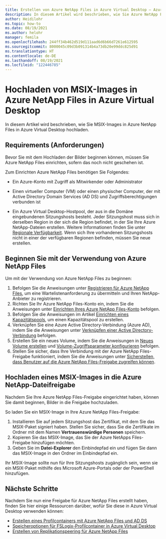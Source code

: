 ```yaml
---
title: Erstellen von Azure NetApp Files in Azure Virtual Desktop – Azure
description: In diesem Artikel wird beschrieben, wie Sie Azure NetApp Files in Azure Virtual Desktop erstellen.
author: Heidilohr
ms.topic: how-to
ms.date: 08/19/2021
ms.author: helohr
manager: femila
ms.openlocfilehash: 244ff34b462d519d111aad6d6b66d7261e612595
ms.sourcegitcommit: 8000045c09d3b091314b4a73db20e99ddc825d91
ms.translationtype: HT
ms.contentlocale: de-DE
ms.lasthandoff: 08/19/2021
ms.locfileid: "122446785"
---
```

# <a name="upload-msix-images-to-azure-netapp-files-in-azure-virtual-desktop"></a>Hochladen von MSIX-Images in Azure NetApp Files in Azure Virtual Desktop

In diesem Artikel wird beschrieben, wie Sie MSIX-Images in Azure NetApp Files in Azure Virtual Desktop hochladen.

## <a name="requirements"></a>Requirements (Anforderungen)

Bevor Sie mit dem Hochladen der Bilder beginnen können, müssen Sie Azure NetApp Files einrichten, sofern das noch nicht geschehen ist.

Zum Einrichten Azure NetApp Files benötigen Sie Folgendes:

- Ein Azure-Konto mit Zugriff als Mitwirkender oder Administrator

- Einen virtueller Computer (VM) oder einen physischer Computer, der mit Active Directory Domain Services (AD DS) und Zugriffsberechtigungen verbunden ist

- Ein Azure Virtual Desktop-Hostpool, der aus in die Domäne eingebundenen Sitzungshosts besteht. Jeder Sitzungshost muss sich in derselben Region in der sich die Region befindet, in der Sie Ihre Azure NetApp-Dateien erstellen. Weitere Informationen finden Sie unter [Regionale Verfügbarkeit](https://azure.microsoft.com/global-infrastructure/services/?products=netapp). Wenn sich Ihre vorhandenen Sitzungshosts nicht in einer der verfügbaren Regionen befinden, müssen Sie neue erstellen.

## <a name="start-using-azure-netapp-files"></a>Beginnen Sie mit der Verwendung von Azure NetApp Files

Um mit der Verwendung von Azure NetApp Files zu beginnen:

1. Befolgen Sie die Anweisungen unter [Registrieren für Azure NetApp Files](../azure-netapp-files/azure-netapp-files-register.md), um eine Wartelistenanforderung zu übermitteln und Ihren NetApp-Anbieter zu registrieren.
2. Richten Sie Ihr Azure NetApp Files-Konto ein, indem Sie die Anweisungen unter [Einrichten Ihres Azure NetApp Files-Konto](create-fslogix-profile-container.md#set-up-your-azure-netapp-files-account) befolgen.
3. Befolgen Sie die Anweisungen im Artikel [Einrichten eines Kapazitätspools](../azure-netapp-files/azure-netapp-files-set-up-capacity-pool.md), um einen Kapazitätspool zu erstellen.
4. Verknüpfen Sie eine Azure Active Directory-Verbindung (Azure AD), indem Sie die Anweisungen unter [Verknüpfen einer Active Directory-Verbindung](create-fslogix-profile-container.md#join-an-active-directory-connection) befolgen.
5. Erstellen Sie ein neues Volume, indem Sie die Anweisungen in [Neues Volume erstellen](create-fslogix-profile-container.md#create-a-new-volume) und [Volume-Zugriffsparameter konfigurieren](create-fslogix-profile-container.md#configure-volume-access-parameters) befolgen.
6. Stellen Sie sicher, dass Ihre Verbindung mit der Azure NetApp Files-Freigabe funktioniert, indem Sie die Anweisungen unter [Sicherstellen, dass Benutzer auf die Azure NetApp Files-Freigabe zugreifen können](create-fslogix-profile-container.md#make-sure-users-can-access-the-azure-netapp-file-share).

## <a name="upload-an-msix-image-to-the-azure-netapp-file-share"></a>Hochladen eines MSIX-Images in die Azure NetApp-Dateifreigabe

Nachdem Sie Ihre Azure NetApp Files-Freigabe eingerichtet haben, können Sie damit beginnen, Bilder in die Freigabe hochzuladen.

So laden Sie ein MSIX-Image in Ihre Azure NetApp Files-Freigabe:

1. Installieren Sie auf jedem Sitzungshost das Zertifikat, mit dem Sie das MSIX-Paket signiert haben. Stellen Sie sicher, dass Sie die Zertifikate im Ordner mit dem Namen **Vertrauenswürdige Personen** speichern.
2. Kopieren Sie das MSIX-Image, das Sie der Azure NetApps Files-Freigabe hinzufügen möchten.
3. Geben Sie im **Datei-Explorer** den Einbindepfad ein und fügen Sie dann das MSIX-Image in den Ordner im Einbindepfad ein.

Ihr MSIX-Image sollte nun für Ihre Sitzungshosts zugänglich sein, wenn sie ein MSIX-Paket mithilfe des Microsoft Azure-Portals oder der PowerShell hinzufügen.

## <a name="next-steps"></a>Nächste Schritte

Nachdem Sie nun eine Freigabe für Azure NetApp Files erstellt haben, finden Sie hier einige Ressourcen darüber, wofür Sie diese in Azure Virtual Desktop verwenden können:

- [Erstellen eines Profilcontainers mit Azure NetApp Files und AD DS](create-fslogix-profile-container.md)
- [Speicheroptionen für FSLogix-Profilcontainer in Azure Virtual Desktop](store-fslogix-profile.md)
- [Erstellen von Replikationspeering für Azure NetApp Files](../azure-netapp-files/cross-region-replication-create-peering.md)
